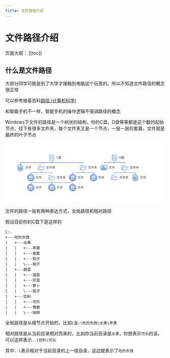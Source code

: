 ```yaml
---
title: 文件路径介绍
---
```

# 文件路径介绍

页面大纲：
[[toc]]

## 什么是文件路径

大部分同学可能是到了大学才接触到电脑这个玩意的。所以不知道文件路径的概念很正常

可以参考维基百科[路径 (计算机科学)](https://w.wiki/5woB)

和智能手机不一样，智能手机的操作逻辑不强调路径的概念

Windows下文件的路径是一个树状的结构，你的C盘，D盘等等都是这个数的起始节点，往下有很多文件夹，每个文件夹又是一个节点，一层一层的套着，文件就是最终的叶子节点

![tree](images/file-tree.png)

文件的路径一般有两种表达方式，全局路径和相对路径

假设目前你的C盘下是这样的

```text
C:.
+---吃的东西
|   +---水果
|   |   +---苹果
|   |   +---香蕉
|   |   +---梨子
|   |   \---桃子
|   +---蔬菜
|   |   +---菠菜
|   |   +---芹菜
|   |   +---萝卜
|   |   \---茄子
|   +---饮料
|   |   +---可乐
|   |   +---雪碧
|   |   \---咖啡
```

全局路径是从根节点开始的，比如`C盘:\吃的东西\水果\苹果`

相对路径是从当前目录相对而来的，比如你当前目录是`水果`，你想表示`可乐`的话，可以这样表示`..\饮料\可乐`

其中`..\`表示相对于当前目录的上一级目录，这边就表示了`吃的东西`
